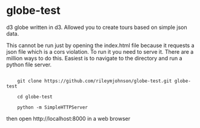 # globe-test
d3 globe written in d3. Allowed you to create tours based on simple json data.

This cannot be run just by opening the index.html file because it requests a json file which is a cors violation. To run it you need to serve it. There are a million ways to do this. Easiest is to navigate to the directory and run a python file server.

<code>
	git clone https://github.com/rileymjohnson/globe-test.git globe-test
</code>

<code>
	cd globe-test
</code>

<code>
	python -m SimpleHTTPServer
</code>

then open http://localhost:8000 in a web browser